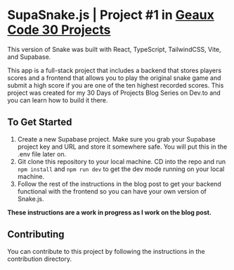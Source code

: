 # SupaSnake.js | Project #1 in [Geaux Code 30 Projects](https://github.com/GeauxWeisbeck4/geaux-code-30-projects)

This version of Snake was built with React, TypeScript, TailwindCSS, Vite, and Supabase.

This app is a full-stack project that includes a backend that stores players scores and a frontend that allows you to play the original snake game and submit a high score if you are one of the ten highest recorded scores. This project was created for my 30 Days of Projects Blog Series on Dev.to and you can learn how to build it there.

## To Get Started

1. Create a new Supabase project. Make sure you grab your Supabase project key and URL and store it somewhere safe. You will put this in the .env file later on.
2. Git clone this repository to your local machine. CD into the repo and run `npm install` and `npm run dev` to get the dev mode running on your local machine.
3. Follow the rest of the instructions in the blog post to get your backend functional with the frontend so you can have your own version of Snake.js.

**These instructions are a work in progress as I work on the blog post.**

## Contributing

You can contribute to this project by following the instructions in the contribution directory.
